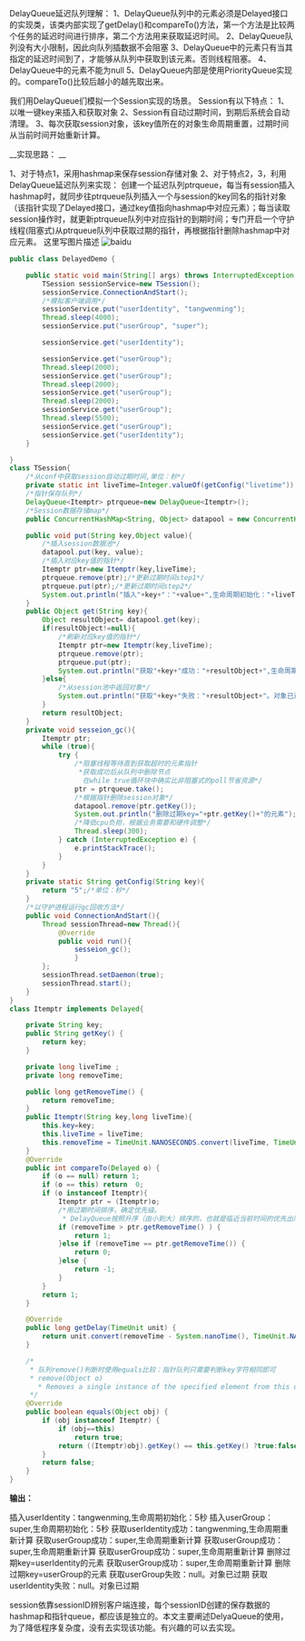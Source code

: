 DelayQueue延迟队列理解： 
1、DelayQueue队列中的元素必须是Delayed接口的实现类，该类内部实现了getDelay()和compareTo()方法，第一个方法是比较两个任务的延迟时间进行排序，第二个方法用来获取延迟时间。 
2、DelayQueue队列没有大小限制，因此向队列插数据不会阻塞 
3、DelayQueue中的元素只有当其指定的延迟时间到了，才能够从队列中获取到该元素。否则线程阻塞。 
4、DelayQueue中的元素不能为null 
5、DelayQueue内部是使用PriorityQueue实现的。compareTo()比较后越小的越先取出来。

我们用DelayQueue们模拟一个Session实现的场景。 
Session有以下特点： 
1、以唯一键key来插入和获取对象 
2、Session有自动过期时间，到期后系统会自动清理。 
3、每次获取session对象，该key值所在的对象生命周期重置，过期时间从当前时间开始重新计算。

__实现思路： __

1、对于特点1，采用hashmap来保存session存储对象 
2、对于特点2，3，利用DelayQueue延迟队列来实现： 
创建一个延迟队列ptrqueue，每当有session插入hashmap时，就同步往ptrqueue队列插入一个与session的key同名的指针对象（该指针实现了Delayed接口，通过key值指向hashmap中对应元素）；每当读取session操作时，就更新ptrqueue队列中对应指针的到期时间；专门开启一个守护线程(阻塞式)从ptrqueue队列中获取过期的指针，再根据指针删除hashmap中对应元素。 
这里写图片描述
![baidu](https://img-blog.csdn.net/20170228152614399?watermark/2/text/aHR0cDovL2Jsb2cuY3Nkbi5uZXQvc29vbmZseQ==/font/5a6L5L2T/fontsize/400/fill/I0JBQkFCMA==/dissolve/70/gravity/SouthEast "百度logo")
```java
public class DelayedDemo {

    public static void main(String[] args) throws InterruptedException {
        TSession sessionService=new TSession();
        sessionService.ConnectionAndStart();
        /*模拟客户端调用*/
        sessionService.put("userIdentity", "tangwenming");
        Thread.sleep(4000);
        sessionService.put("userGroup", "super");

        sessionService.get("userIdentity");

        sessionService.get("userGroup");
        Thread.sleep(2000);
        sessionService.get("userGroup");
        Thread.sleep(2000);
        sessionService.get("userGroup");
        Thread.sleep(2000);
        sessionService.get("userGroup");
        Thread.sleep(5500);
        sessionService.get("userGroup");
        sessionService.get("userIdentity");
    }

}
class TSession{
    /*从conf中获取session自动过期时间,单位：秒*/
    private static int liveTime=Integer.valueOf(getConfig("livetime"));
    /*指针保存队列*/
    DelayQueue<Itemptr> ptrqueue=new DelayQueue<Itemptr>();
    /*Session数据存储map*/
    public ConcurrentHashMap<String, Object> datapool = new ConcurrentHashMap<String, Object>();

    public void put(String key,Object value){
        /*插入session数据池*/
        datapool.put(key, value);
        /*插入对应key值的指针*/
        Itemptr ptr=new Itemptr(key,liveTime);
        ptrqueue.remove(ptr);/*更新过期时间step1*/
        ptrqueue.put(ptr);/*更新过期时间step2*/
        System.out.println("插入"+key+"："+value+",生命周期初始化："+liveTime+"秒");
    }
    public Object get(String key){
        Object resultObject= datapool.get(key);
        if(resultObject!=null){
            /*刷新对应key值的指针*/
            Itemptr ptr=new Itemptr(key,liveTime);
            ptrqueue.remove(ptr);
            ptrqueue.put(ptr);
            System.out.println("获取"+key+"成功："+resultObject+",生命周期重新计算");
        }else{
            /*从session池中返回对象*/
            System.out.println("获取"+key+"失败："+resultObject+"。对象已过期");
        }
        return resultObject;
    }
    private void sesseion_gc(){
        Itemptr ptr;
        while (true){
            try {
                /*阻塞线程等待直到获取超时的元素指针
                 *获取成功后从队列中删除节点
                  在while true循环块中确实比非阻塞式的poll节省资源*/
                ptr = ptrqueue.take();
                /*根据指针删除session对象*/
                datapool.remove(ptr.getKey());
                System.out.println("删除过期key="+ptr.getKey()+"的元素");
                /*降低cpu负担，根据业务需要和硬件调整*/
                Thread.sleep(300);
            } catch (InterruptedException e) {
                e.printStackTrace();
            }
        }
    }
    private static String getConfig(String key){
        return "5";/*单位：秒*/
    }
    /*以守护进程运行gc回收方法*/
    public void ConnectionAndStart(){
        Thread sessionThread=new Thread(){
            @Override
            public void run(){
                sesseion_gc();
                }
        };
        sessionThread.setDaemon(true);
        sessionThread.start();
    }
}
class Itemptr implements Delayed{

    private String key;
    public String getKey() {
        return key;
    }

    private long liveTime ;
    private long removeTime;

    public long getRemoveTime() {
        return removeTime;
    }
    public Itemptr(String key,long liveTime){
        this.key=key;
        this.liveTime = liveTime;
        this.removeTime = TimeUnit.NANOSECONDS.convert(liveTime, TimeUnit.SECONDS) + System.nanoTime();
    }
    @Override
    public int compareTo(Delayed o) {
        if (o == null) return 1;
        if (o == this) return  0;
        if (o instanceof Itemptr){
            Itemptr ptr = (Itemptr)o;
            /*用过期时间排序，确定优先级。
             * DelayQueue按照升序（由小到大）排序的，也就是临近当前时间的优先出队*/
            if (removeTime > ptr.getRemoveTime() ) {
                return 1;
            }else if (removeTime == ptr.getRemoveTime()) {
                return 0;
            }else {
                return -1;
            }
        }
        return 1;
    }

    @Override
    public long getDelay(TimeUnit unit) {
        return unit.convert(removeTime - System.nanoTime(), TimeUnit.NANOSECONDS);
    }

    /*
     * 队列remove()判断时使用equals比较：指针队列只需要判断key字符相同即可
     * remove(Object o)
       * Removes a single instance of the specified element from this queue, if it is present, whether or not it has expired.
     */
    @Override
    public boolean equals(Object obj) {
        if (obj instanceof Itemptr) {
            if (obj==this)
                return true;
            return ((Itemptr)obj).getKey() == this.getKey() ?true:false;
        }
        return false;
    }
}
```
__输出：__

插入userIdentity：tangwenming,生命周期初始化：5秒 
插入userGroup：super,生命周期初始化：5秒 
获取userIdentity成功：tangwenming,生命周期重新计算 
获取userGroup成功：super,生命周期重新计算 
获取userGroup成功：super,生命周期重新计算 
获取userGroup成功：super,生命周期重新计算 
删除过期key=userIdentity的元素 
获取userGroup成功：super,生命周期重新计算 
删除过期key=userGroup的元素 
获取userGroup失败：null。对象已过期 
获取userIdentity失败：null。对象已过期

session依靠sessionID辨别客户端连接，每个sessionID创建的保存数据的hashmap和指针queue，都应该是独立的。本文主要阐述DelyaQueue的使用，为了降低程序复杂度，没有去实现该功能。有兴趣的可以去实现。
